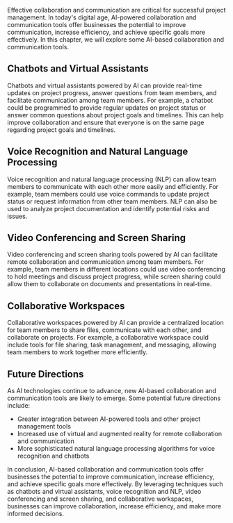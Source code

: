 
Effective collaboration and communication are critical for successful project management. In today's digital age, AI-powered collaboration and communication tools offer businesses the potential to improve communication, increase efficiency, and achieve specific goals more effectively. In this chapter, we will explore some AI-based collaboration and communication tools.

Chatbots and Virtual Assistants
-------------------------------

Chatbots and virtual assistants powered by AI can provide real-time updates on project progress, answer questions from team members, and facilitate communication among team members. For example, a chatbot could be programmed to provide regular updates on project status or answer common questions about project goals and timelines. This can help improve collaboration and ensure that everyone is on the same page regarding project goals and timelines.

Voice Recognition and Natural Language Processing
-------------------------------------------------

Voice recognition and natural language processing (NLP) can allow team members to communicate with each other more easily and efficiently. For example, team members could use voice commands to update project status or request information from other team members. NLP can also be used to analyze project documentation and identify potential risks and issues.

Video Conferencing and Screen Sharing
-------------------------------------

Video conferencing and screen sharing tools powered by AI can facilitate remote collaboration and communication among team members. For example, team members in different locations could use video conferencing to hold meetings and discuss project progress, while screen sharing could allow them to collaborate on documents and presentations in real-time.

Collaborative Workspaces
------------------------

Collaborative workspaces powered by AI can provide a centralized location for team members to share files, communicate with each other, and collaborate on projects. For example, a collaborative workspace could include tools for file sharing, task management, and messaging, allowing team members to work together more efficiently.

Future Directions
-----------------

As AI technologies continue to advance, new AI-based collaboration and communication tools are likely to emerge. Some potential future directions include:

* Greater integration between AI-powered tools and other project management tools
* Increased use of virtual and augmented reality for remote collaboration and communication
* More sophisticated natural language processing algorithms for voice recognition and chatbots

In conclusion, AI-based collaboration and communication tools offer businesses the potential to improve communication, increase efficiency, and achieve specific goals more effectively. By leveraging techniques such as chatbots and virtual assistants, voice recognition and NLP, video conferencing and screen sharing, and collaborative workspaces, businesses can improve collaboration, increase efficiency, and make more informed decisions.
